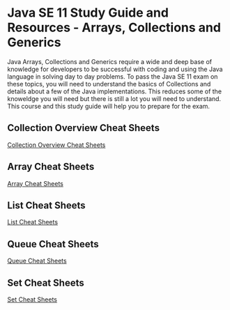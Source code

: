 # Java SE 11 Study Guide and Resources - Arrays, Collections and Generics
Java Arrays, Collections and Generics require a wide and deep base of knowledge for developers to be 
successful with coding and using the Java language in solving day to day problems. To pass the Java SE 11 
exam on these topics, you will need to understand the basics of Collections and details about a few of the 
Java implementations. This reduces some of the knoweldge you will need but there is still a lot you will 
need to understand. 
This course and this study guide will help you to prepare for the exam.

## Collection Overview Cheat Sheets
[Collection Overview Cheat Sheets](CollectionOverviewCheatSheet.md)

## Array Cheat Sheets
[Array Cheat Sheets](ArrayCheatSheets.md)

## List Cheat Sheets
[List Cheat Sheets](ListCheatSheets.md)

## Queue Cheat Sheets
[Queue Cheat Sheets](QueueCheatSheets.md)

## Set Cheat Sheets
[Set Cheat Sheets](SetsCheatSheets.md)
